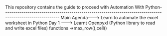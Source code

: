 This repository contains the guide to proceed with Automation With Python----------------------------------------------------------------------------------------------------------
Main Agenda---> Learn to automate the excel worksheet in Python
Day 1 --->
Learnt Openpyxl (Python library to read and write excel files)
 functions ->max_row(),cell()
